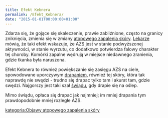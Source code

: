 ```yaml
---
title: Efekt Kebnera
permalink: /Efekt_Kebnera/
date: "2015-01-01T00:00:00+01:00"
---
```


Zdarza się, że gojące się skaleczenie, prawie zabliźnione, często na granicy zniknięcia, zmienia się w zmiany [atopowego zapalenia skóry](/atopedia/atopowe_zapalenie_skóry "wikilink"). [Lekarze](/atopedia/Lekarze "wikilink") mówią, że taki efekt wskazuje, że AZS jest w stanie podwyższonej aktywności, w stanie wyrzutu, co dodatkowo potwierdza falowy charakter tej choroby. Komórki zapalne wędrują w miejsce niedawnego zranienia, gdzie tkanka była naruszona.

Efekt Kebnera to również powiększanie się zasięgu AZS na ciele, spowodowane uporczywym [drapaniem](/atopedia/drapanie "wikilink"), również tej skóry, która tak naprawdę nie swędzi - trudno się drapac tylko tam i akurat tam, gdzie swędzi. Najgorszy jest taki szał [świądu](/atopedia/świąd "wikilink"), gdy drapie się na oślep.

Mimo świądu, opłaca się drapać jak najmniej; im mniej drapania tym prawdopodobnie mniej rozległe AZS.

[kategoria:Objawy atopowego zapalenia skóry](/atopedia/kategoria:Objawy_atopowego_zapalenia_skóry "wikilink")